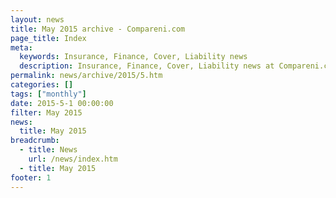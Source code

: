 ```yaml
---
layout: news
title: May 2015 archive - Compareni.com
page_title: Index
meta:
  keywords: Insurance, Finance, Cover, Liability news
  description: Insurance, Finance, Cover, Liability news at Compareni.com
permalink: news/archive/2015/5.htm
categories: []
tags: ["monthly"]
date: 2015-5-1 00:00:00
filter: May 2015
news:
  title: May 2015
breadcrumb:
  - title: News
    url: /news/index.htm
  - title: May 2015
footer: 1
---
```


